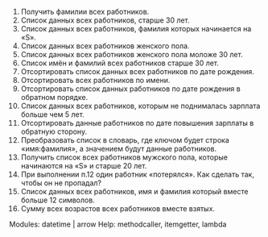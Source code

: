1. Получить фамилии всех работников.
2. Список данных всех работников,
старше 30 лет.
3. Список данных всех работников,
фамилия которых начинается на «S».
4. Список данных всех работников
женского пола.
5. Список данных всех работников
женского пола моложе 30 лет.
6. Список имён и фамилий всех
работников старше 30 лет.
7. Отсортировать список данных всех
работников по дате рождения.
8. Отсортировать всех работников по
имени.
9. Отсортировать список данных
работников по дате рождения в
обратном порядке.
10. Список данных всех работников,
которым не поднималась зарплата
больше чем 5 лет.
11. Отсортировать данные работников по
дате повышения зарплаты в обратную
сторону.
12. Преобразовать список в словарь, где
ключом будет строка «имя:фамилия», а
значением будут данные работников.
13. Получить список всех работников
мужского пола, которые начинаются на
«S» и старше 20 лет.
14. При выполнении п.12 один работник
«потерялся». Как сделать так, чтобы он
не пропадал?
15. Список данных всех работников, имя и
фамилия который вместе больше 12
символов.
16. Сумму всех возрастов всех работников
вместе взятых.

Modules: datetime | arrow
Help: methodcaller, itemgetter, lambda